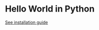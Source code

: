 <!--
title: Hello World AWS Lambda Python Example
menuText: Hello World Python Example
description: Create a simple Python powered Lambda function on amazon web services
layout: Doc
-->

# Hello World in Python

[See installation guide](/docs/01-guide/01-installing-serverless.md)
